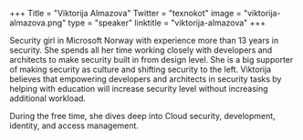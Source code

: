 +++
Title = "Viktorija Almazova"
Twitter = "texnokot"
image = "viktorija-almazova.png"
type = "speaker"
linktitle = "viktorija-almazova"
+++

Security girl in Microsoft Norway with experience more than 13 years in security. She spends all her time working closely with developers and architects to make security built in from design level. She is a big supporter of making security as culture and shifting security to the left. Viktorija believes that empowering developers and architects in security tasks by helping with education will increase security level without increasing additional workload.

During the free time, she dives deep into Cloud security, development, identity, and access management.
